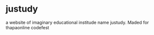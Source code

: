 # justudy
a website of imaginary educational institude name justudy. Maded for thapaonline codefest
